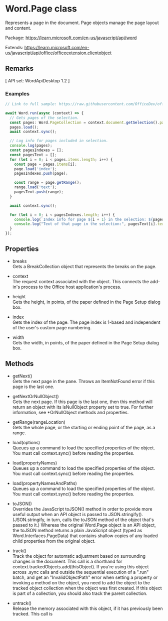 # Word.Page class

Represents a page in the document. Page objects manage the page layout and content.

Package: https://learn.microsoft.com/en-us/javascript/api/word

Extends: https://learn.microsoft.com/en-us/javascript/api/office/officeextension.clientobject

## Remarks

[ API set: WordApiDesktop 1.2 ]

### Examples

```typescript
// Link to full sample: https://raw.githubusercontent.com/OfficeDev/office-js-snippets/prod/samples/word/35-ranges/get-pages.yaml

await Word.run(async (context) => {
  // Gets pages of the selection.
  const pages: Word.PageCollection = context.document.getSelection().pages;
  pages.load();
  await context.sync();

  // Log info for pages included in selection.
  console.log(pages);
  const pagesIndexes = [];
  const pagesText = [];
  for (let i = 0; i < pages.items.length; i++) {
    const page = pages.items[i];
    page.load('index');
    pagesIndexes.push(page);

    const range = page.getRange();
    range.load('text');
    pagesText.push(range);
  }

  await context.sync();

  for (let i = 0; i < pagesIndexes.length; i++) {
    console.log(`Index info for page ${i + 1} in the selection: ${pagesIndexes[i].index}`);
    console.log("Text of that page in the selection:", pagesText[i].text);
  }
});
```

## Properties

- breaks  
  Gets a BreakCollection object that represents the breaks on the page.

- context  
  The request context associated with the object. This connects the add-in's process to the Office host application's process.

- height  
  Gets the height, in points, of the paper defined in the Page Setup dialog box.

- index  
  Gets the index of the page. The page index is 1-based and independent of the user's custom page numbering.

- width  
  Gets the width, in points, of the paper defined in the Page Setup dialog box.

## Methods

- getNext()  
  Gets the next page in the pane. Throws an ItemNotFound error if this page is the last one.

- getNextOrNullObject()  
  Gets the next page. If this page is the last one, then this method will return an object with its isNullObject property set to true. For further information, see *OrNullObject methods and properties.

- getRange(rangeLocation)  
  Gets the whole page, or the starting or ending point of the page, as a range.

- load(options)  
  Queues up a command to load the specified properties of the object. You must call context.sync() before reading the properties.

- load(propertyNames)  
  Queues up a command to load the specified properties of the object. You must call context.sync() before reading the properties.

- load(propertyNamesAndPaths)  
  Queues up a command to load the specified properties of the object. You must call context.sync() before reading the properties.

- toJSON()  
  Overrides the JavaScript toJSON() method in order to provide more useful output when an API object is passed to JSON.stringify(). (JSON.stringify, in turn, calls the toJSON method of the object that's passed to it.) Whereas the original Word.Page object is an API object, the toJSON method returns a plain JavaScript object (typed as Word.Interfaces.PageData) that contains shallow copies of any loaded child properties from the original object.

- track()  
  Track the object for automatic adjustment based on surrounding changes in the document. This call is a shorthand for context.trackedObjects.add(thisObject). If you're using this object across .sync calls and outside the sequential execution of a ".run" batch, and get an "InvalidObjectPath" error when setting a property or invoking a method on the object, you need to add the object to the tracked object collection when the object was first created. If this object is part of a collection, you should also track the parent collection.

- untrack()  
  Release the memory associated with this object, if it has previously been tracked. This call is 